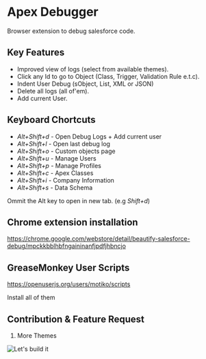 Apex Debugger
===============

Browser extension to debug salesforce code.

Key Features
------------

  * Improved view of logs (select from available themes).
  * Click any Id to go to Object (Class, Trigger, Validation Rule e.t.c).
  * Indent User Debug (sObject, List, XML or JSON)
  * Delete all logs (all of'em).
  * Add current User.

Keyboard Chortcuts
------------------

* _Alt+Shift+d_ - Open Debug Logs + Add current user
* _Alt+Shift+l_ - Open last debug log
* _Alt+Shift+o_ - Custom objects page
* _Alt+Shift+u_ - Manage Users
* _Alt+Shift+p_ - Manage Profiles
* _Alt+Shift+c_ - Apex Classes
* _Alt+Shift+i_ - Company Information
* _Alt+Shift+s_ - Data Schema

Ommit the Alt key to open in new tab. (e.g _Shift+d_)

Chrome extension installation
-----------------------------

https://chrome.google.com/webstore/detail/beautify-salesforce-debug/mpckkbblhbfngaininanfjpdfjhbncjo

GreaseMonkey User Scripts
-----------------------------

https://openuserjs.org/users/motiko/scripts

Install all of them

Contribution & Feature Request
-----------------------------

  1. More Themes



![Let's build it](https://octodex.github.com/images/collabocats.jpg "Let's build it")